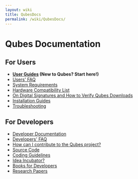 ```yaml
---
layout: wiki
title: QubesDocs
permalink: /wiki/QubesDocs/
---
```


Qubes Documentation
===================

For Users
---------

-   **[User Guides](/wiki/UserDoc) (New to Qubes? Start here!)**
-   [Users' FAQ](/wiki/UserFaq)
-   [System Requirements](/wiki/SystemRequirements)
-   [Hardware Compatibility List](/wiki/HCL)
-   [On Digital Signatures and How to Verify Qubes Downloads](/wiki/VerifyingSignatures)
-   [Installation Guides](/wiki/QubesDownloads)
-   [Troubleshooting](/wiki/TroubleShooting)

For Developers
--------------

-   [Developer Documentation](/wiki/SystemDoc)
-   [Developers' FAQ](/wiki/DevelFaq)
-   [How can I contribute to the Qubes project?](/wiki/ContributingHowto)
-   [Source Code](/wiki/SourceCode)
-   [Coding Guidelines](/wiki/CodingStyle)
-   [Idea Incubator?](/wiki/IdeasIncubator)
-   [Books for Developers](/wiki/DevelBooks)
-   [Research Papers](/wiki/QubesResearch)

